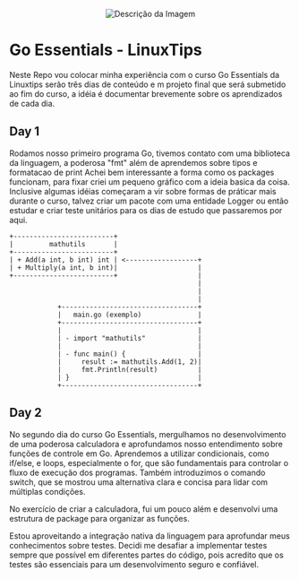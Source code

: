 <p align="center">
  <img src="https://github.com/user-attachments/assets/e3a36db8-7ed3-491d-89cf-a0d04ed0d415" alt="Descrição da Imagem">
</p>


# Go Essentials - LinuxTips
Neste Repo vou colocar minha experiência com o curso Go Essentials da Linuxtips serão três dias de conteúdo e m projeto final que será submetido ao fim do curso, a idéia é documentar brevemente sobre os aprendizados de cada dia.

## Day 1
Rodamos nosso primeiro programa Go, tivemos contato com uma biblioteca da linguagem, a poderosa "fmt" além de aprendemos sobre tipos e formatacao de print
Achei bem interessante a forma como os packages funcionam, para fixar criei um pequeno gráfico com a ideia basica da coisa.
Inclusive algumas idéias começaram a vir sobre formas de práticar mais durante o curso, talvez criar um pacote com uma entidade Logger ou então estudar e criar teste unitários para os dias de estudo que passaremos por aqui.

```plaintext
+-------------------------+
|         mathutils       |
+-------------------------+
| + Add(a int, b int) int | <------------------+
| + Multiply(a int, b int)|                    |
+-------------------------+                    |
                                               |
                                               |
                                               |
            +----------------------------------+
            |   main.go (exemplo)              |
            +----------------------------------+
            |                                  |
            | - import "mathutils"             |
            |                                  |
            | - func main() {                  |
            |     result := mathutils.Add(1, 2)|
            |     fmt.Println(result)          |
            | }                                |
            +----------------------------------+
```

## Day 2
No segundo dia do curso Go Essentials, mergulhamos no desenvolvimento de uma poderosa calculadora e aprofundamos nosso entendimento sobre funções de controle em Go. Aprendemos a utilizar condicionais, como if/else, e loops, especialmente o for, que são fundamentais para controlar o fluxo de execução dos programas. Também introduzimos o comando switch, que se mostrou uma alternativa clara e concisa para lidar com múltiplas condições.

No exercício de criar a calculadora, fui um pouco além e desenvolvi uma estrutura de package para organizar as funções.

Estou aproveitando a integração nativa da linguagem para aprofundar meus conhecimentos sobre testes. Decidi me desafiar a implementar testes sempre que possível em diferentes partes do código, pois acredito que os testes são essenciais para um desenvolvimento seguro e confiável.